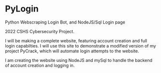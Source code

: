 # PyLogin
Python Webscraping Login Bot, and NodeJS/Sql Login page

2022 CSHS Cybersecurity Project.

I will be making a complete website, featuring account creation and full login capabilties. I will use this site to demonstrate a modified version of my project PyCrack, which will automate login attempts to the website.

I am creating the website using NodeJS and mySql to handle the backend of account creation and logging in.
